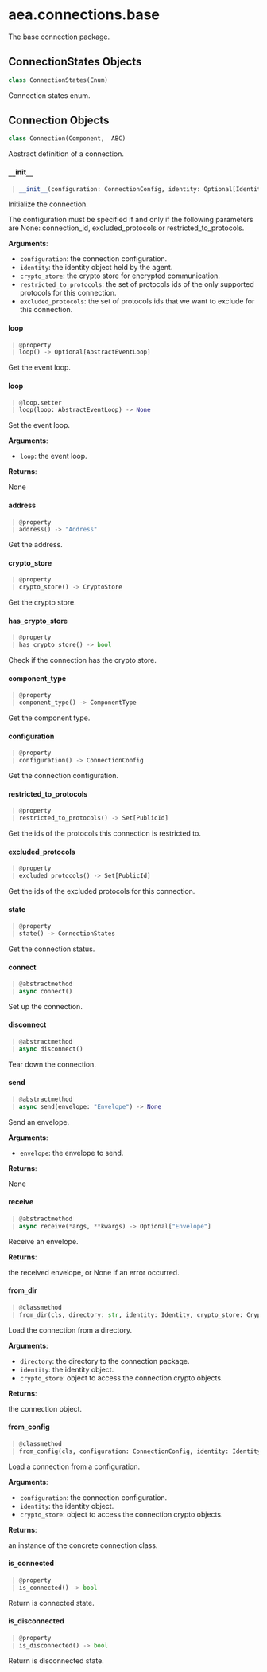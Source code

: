 <a name="aea.connections.base"></a>
# aea.connections.base

The base connection package.

<a name="aea.connections.base.ConnectionStates"></a>
## ConnectionStates Objects

```python
class ConnectionStates(Enum)
```

Connection states enum.

<a name="aea.connections.base.Connection"></a>
## Connection Objects

```python
class Connection(Component,  ABC)
```

Abstract definition of a connection.

<a name="aea.connections.base.Connection.__init__"></a>
#### `__`init`__`

```python
 | __init__(configuration: ConnectionConfig, identity: Optional[Identity] = None, crypto_store: Optional[CryptoStore] = None, restricted_to_protocols: Optional[Set[PublicId]] = None, excluded_protocols: Optional[Set[PublicId]] = None, **kwargs)
```

Initialize the connection.

The configuration must be specified if and only if the following
parameters are None: connection_id, excluded_protocols or restricted_to_protocols.

**Arguments**:

- `configuration`: the connection configuration.
- `identity`: the identity object held by the agent.
- `crypto_store`: the crypto store for encrypted communication.
- `restricted_to_protocols`: the set of protocols ids of the only supported protocols for this connection.
- `excluded_protocols`: the set of protocols ids that we want to exclude for this connection.

<a name="aea.connections.base.Connection.loop"></a>
#### loop

```python
 | @property
 | loop() -> Optional[AbstractEventLoop]
```

Get the event loop.

<a name="aea.connections.base.Connection.loop"></a>
#### loop

```python
 | @loop.setter
 | loop(loop: AbstractEventLoop) -> None
```

Set the event loop.

**Arguments**:

- `loop`: the event loop.

**Returns**:

None

<a name="aea.connections.base.Connection.address"></a>
#### address

```python
 | @property
 | address() -> "Address"
```

Get the address.

<a name="aea.connections.base.Connection.crypto_store"></a>
#### crypto`_`store

```python
 | @property
 | crypto_store() -> CryptoStore
```

Get the crypto store.

<a name="aea.connections.base.Connection.has_crypto_store"></a>
#### has`_`crypto`_`store

```python
 | @property
 | has_crypto_store() -> bool
```

Check if the connection has the crypto store.

<a name="aea.connections.base.Connection.component_type"></a>
#### component`_`type

```python
 | @property
 | component_type() -> ComponentType
```

Get the component type.

<a name="aea.connections.base.Connection.configuration"></a>
#### configuration

```python
 | @property
 | configuration() -> ConnectionConfig
```

Get the connection configuration.

<a name="aea.connections.base.Connection.restricted_to_protocols"></a>
#### restricted`_`to`_`protocols

```python
 | @property
 | restricted_to_protocols() -> Set[PublicId]
```

Get the ids of the protocols this connection is restricted to.

<a name="aea.connections.base.Connection.excluded_protocols"></a>
#### excluded`_`protocols

```python
 | @property
 | excluded_protocols() -> Set[PublicId]
```

Get the ids of the excluded protocols for this connection.

<a name="aea.connections.base.Connection.state"></a>
#### state

```python
 | @property
 | state() -> ConnectionStates
```

Get the connection status.

<a name="aea.connections.base.Connection.connect"></a>
#### connect

```python
 | @abstractmethod
 | async connect()
```

Set up the connection.

<a name="aea.connections.base.Connection.disconnect"></a>
#### disconnect

```python
 | @abstractmethod
 | async disconnect()
```

Tear down the connection.

<a name="aea.connections.base.Connection.send"></a>
#### send

```python
 | @abstractmethod
 | async send(envelope: "Envelope") -> None
```

Send an envelope.

**Arguments**:

- `envelope`: the envelope to send.

**Returns**:

None

<a name="aea.connections.base.Connection.receive"></a>
#### receive

```python
 | @abstractmethod
 | async receive(*args, **kwargs) -> Optional["Envelope"]
```

Receive an envelope.

**Returns**:

the received envelope, or None if an error occurred.

<a name="aea.connections.base.Connection.from_dir"></a>
#### from`_`dir

```python
 | @classmethod
 | from_dir(cls, directory: str, identity: Identity, crypto_store: CryptoStore, **kwargs) -> "Connection"
```

Load the connection from a directory.

**Arguments**:

- `directory`: the directory to the connection package.
- `identity`: the identity object.
- `crypto_store`: object to access the connection crypto objects.

**Returns**:

the connection object.

<a name="aea.connections.base.Connection.from_config"></a>
#### from`_`config

```python
 | @classmethod
 | from_config(cls, configuration: ConnectionConfig, identity: Identity, crypto_store: CryptoStore, **kwargs) -> "Connection"
```

Load a connection from a configuration.

**Arguments**:

- `configuration`: the connection configuration.
- `identity`: the identity object.
- `crypto_store`: object to access the connection crypto objects.

**Returns**:

an instance of the concrete connection class.

<a name="aea.connections.base.Connection.is_connected"></a>
#### is`_`connected

```python
 | @property
 | is_connected() -> bool
```

Return is connected state.

<a name="aea.connections.base.Connection.is_disconnected"></a>
#### is`_`disconnected

```python
 | @property
 | is_disconnected() -> bool
```

Return is disconnected state.

